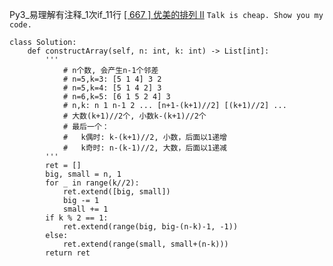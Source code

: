 Py3_易理解有注释_1次if_11行
[[ 667 ] 优美的排列 II](https://leetcode.cn/problems/beautiful-arrangement-ii/description/)
`Talk is cheap. Show you my code.`
```python3 []
class Solution:
    def constructArray(self, n: int, k: int) -> List[int]:
        '''
            # n个数, 会产生n-1个邻差
            # n=5,k=3: [5 1 4] 3 2
            # n=5,k=4: [5 1 4 2] 3
            # n=6,k=5: [6 1 5 2 4] 3
            # n,k: n 1 n-1 2 ... [n+1-(k+1)//2] [(k+1)//2] ...
            # 大数(k+1)//2个, 小数k-(k+1)//2个
            # 最后一个：
            #   k偶时: k-(k+1)//2, 小数，后面以1递增
            #   k奇时: n-(k-1)//2, 大数，后面以1递减
        '''
        ret = []
        big, small = n, 1
        for _ in range(k//2):
            ret.extend([big, small])
            big -= 1
            small += 1
        if k % 2 == 1:
            ret.extend(range(big, big-(n-k)-1, -1))
        else:
            ret.extend(range(small, small+(n-k)))
        return ret
```
